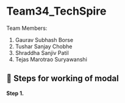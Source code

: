 # Team34_TechSpire

Team Members:
1. Gaurav Subhash Borse
2. Tushar Sanjay Chobhe
3. Shraddha Sanjiv Patil
4. Tejas Marotrao Suryawanshi

## 🔗 Steps for working of modal

<b>Step 1.<b/>
